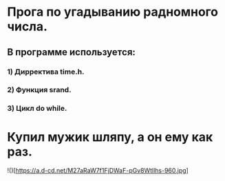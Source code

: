 # Прога по угадыванию радномного числа.
## В программе используется:
### 1) Дирректива time.h.
### 2) Функция srand.
### 3) Цикл do while.
# Купил мужик шляпу, а он ему как раз.
!()[https://a.d-cd.net/M27aRaW7f1FjDWaF-pGv8Wtllhs-960.jpg]
